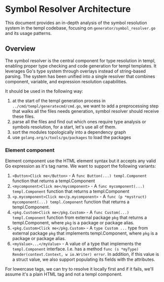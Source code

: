 # Symbol Resolver Architecture

This document provides an in-depth analysis of the symbol resolution system in the templ codebase, focusing on `generator/symbol_resolver.go` and its usage patterns.

## Overview

The symbol resolver is the central component for type resolution in templ, enabling proper type checking and code generation for templ templates. It leverages Go's type system through overlays instead of string-based parsing. The system has been unified into a single resolver that combines component, variable, and expression resolution capabilities.

It should be used in the following way:

1. at the start of the templ generation process in `../cmd/templ/generatecmd/cmd.go`, we want to add a preprocessing step that walks all the files needs generation, symbol resolver should receive these files.
2. parse all the files and find out which ones require type analysis or symbols resolution, for a start, let's use all of them.
3. sort the modules topologically into a dependency graph
4. use `golang.org/x/tools/go/packages` to load the packages

### Element component

Element component use the HTML element syntax but it accepts any valid Go expression as it's tag name. We want to support the following variants:

1. `<Button>Click me</Button>` - A `func Button(...) templ.Component` function that returns a templ.Component
2. `<mycomponent>Click me</mycomponent>` - A `func mycomponent(...) templ.Component` function that returns a templ.Component
3. `<p.mycomponent>Click me</p.mycomponent>` - A `func (p *mystruct) mycomponent(...) templ.Component` function that returns a templ.Component.
4. `<pkg.Custom>Click me</pkg.Custom>` - A `func Custom(...) templ.Component` function from external package `pkg` that returns a templ.Component, where `pkg` is a package or package alias.
5. `<pkg.Custom>Click me</pkg.Custom>` - A `type Custom ...` type from external package `pkg` that implements templ.Component, where `pkg` is a package or package alias.
6. `<myValue>...</myValue>` - A value of a type that implements the `templ.Component` interface. I.e. has a method `func (s *myType) Render(context.Context, w io.Writer) error`. In addition, if this value is a struct value, we also support populating its fields with the attributes.

For lowercase tags, we can try to resolve it locally first and if it fails, we'll assume it's a plain HTML tag and not a templ component.

